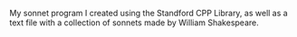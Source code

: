 My sonnet program I created using the Standford CPP Library, 
as well as a text file with a collection of sonnets made by William Shakespeare.
